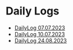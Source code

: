 # Daily Logs
- [DailyLog 07.07.2023](<./DailyLogs/DailyLog 07.07.2023.md>)
- [DailyLog 10.07.2023](<./DailyLogs/DailyLog 10.07.2023.md>)
- [DailyLog 24.08.2023](<./DailyLogs/DailyLog 24.08.2023.md>)
